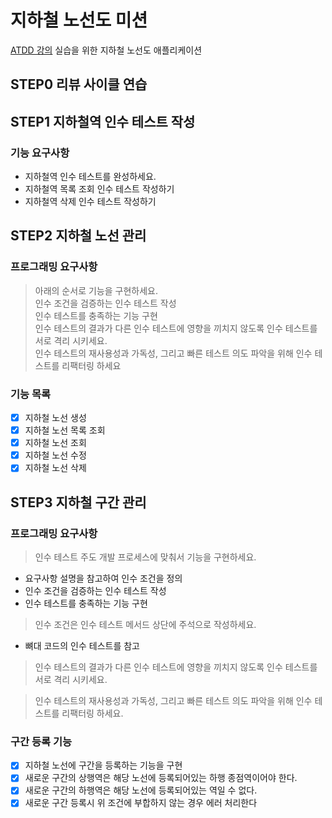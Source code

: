 # 지하철 노선도 미션
[ATDD 강의](https://edu.nextstep.camp/c/R89PYi5H) 실습을 위한 지하철 노선도 애플리케이션
## STEP0 리뷰 사이클 연습
## STEP1 지하철역 인수 테스트 작성
### 기능 요구사항
- 지하철역 인수 테스트를 완성하세요.
- 지하철역 목록 조회 인수 테스트 작성하기
- 지하철역 삭제 인수 테스트 작성하기
## STEP2 지하철 노선 관리
### 프로그래밍 요구사항
> 아래의 순서로 기능을 구현하세요.  
> 인수 조건을 검증하는 인수 테스트 작성  
> 인수 테스트를 충족하는 기능 구현  
> 인수 테스트의 결과가 다른 인수 테스트에 영향을 끼치지 않도록 인수 테스트를 서로 격리 시키세요.  
> 인수 테스트의 재사용성과 가독성, 그리고 빠른 테스트 의도 파악을 위해 인수 테스트를 리팩터링 하세요
### 기능 목록  
- [x] 지하철 노선 생성
- [x] 지하철 노선 목록 조회
- [x] 지하철 노선 조회
- [x] 지하철 노선 수정
- [x] 지하철 노선 삭제
## STEP3 지하철 구간 관리
### 프로그래밍 요구사항
> 인수 테스트 주도 개발 프로세스에 맞춰서 기능을 구현하세요.
- 요구사항 설명을 참고하여 인수 조건을 정의  
- 인수 조건을 검증하는 인수 테스트 작성  
- 인수 테스트를 충족하는 기능 구현  
> 인수 조건은 인수 테스트 메서드 상단에 주석으로 작성하세요.  
- 뼈대 코드의 인수 테스트를 참고  
> 인수 테스트의 결과가 다른 인수 테스트에 영향을 끼치지 않도록 인수 테스트를 서로 격리 시키세요.  

>인수 테스트의 재사용성과 가독성, 그리고 빠른 테스트 의도 파악을 위해 인수 테스트를 리팩터링 하세요.  
### 구간 등록 기능
- [x] 지하철 노선에 구간을 등록하는 기능을 구현
- [x] 새로운 구간의 상행역은 해당 노선에 등록되어있는 하행 종점역이어야 한다.
- [x] 새로운 구간의 하행역은 해당 노선에 등록되어있는 역일 수 없다.
- [x] 새로운 구간 등록시 위 조건에 부합하지 않는 경우 에러 처리한다